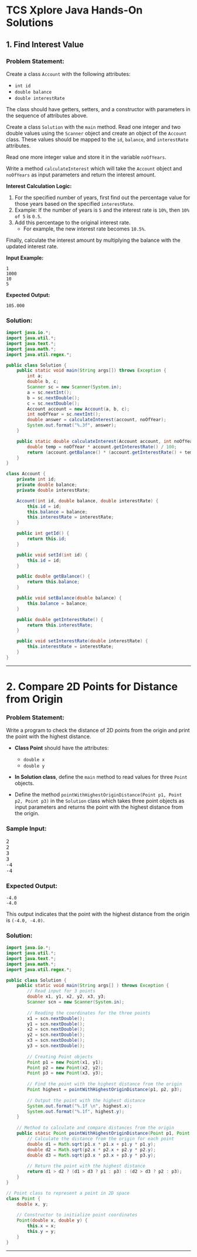 # TCS Xplore Java Hands-On Solutions


## 1. **Find Interest Value**

### Problem Statement:

Create a class `Account` with the following attributes:
- `int id`
- `double balance`
- `double interestRate`

The class should have getters, setters, and a constructor with parameters in the sequence of attributes above.

Create a class `Solution` with the `main` method. Read one integer and two double values using the `Scanner` object and create an object of the `Account` class. These values should be mapped to the `id`, `balance`, and `interestRate` attributes.

Read one more integer value and store it in the variable `noOfYears`.

Write a method `calculateInterest` which will take the `Account` object and `noOfYears` as input parameters and return the interest amount.

**Interest Calculation Logic:**

1. For the specified number of years, first find out the percentage value for those years based on the specified `interestRate`. 
2. Example: If the number of years is `5` and the interest rate is `10%`, then `10% of 5` is `0.5`. 
3. Add this percentage to the original interest rate. 
   - For example, the new interest rate becomes `10.5%`.

Finally, calculate the interest amount by multiplying the balance with the updated interest rate.

**Input Example:**
```plaintext
1 
1000 
10 
5
```

**Expected Output:**
```plaintext
105.000
```

### Solution:

```java
import java.io.*;
import java.util.*;
import java.text.*;
import java.math.*;
import java.util.regex.*;

public class Solution {
    public static void main(String args[]) throws Exception {
        int a;
        double b, c;
        Scanner sc = new Scanner(System.in);
        a = sc.nextInt();
        b = sc.nextDouble();
        c = sc.nextDouble();
        Account account = new Account(a, b, c);
        int noOfYear = sc.nextInt();
        double answer = calculateInterest(account, noOfYear);
        System.out.format("%.3f", answer);
    }

    public static double calculateInterest(Account account, int noOfYear) {
        double temp = noOfYear * account.getInterestRate() / 100;
        return (account.getBalance() * (account.getInterestRate() + temp) / 100);
    }
}

class Account {
    private int id;
    private double balance;
    private double interestRate;

    Account(int id, double balance, double interestRate) {
        this.id = id;
        this.balance = balance;
        this.interestRate = interestRate;
    }

    public int getId() {
        return this.id;
    }

    public void setId(int id) {
        this.id = id;
    }

    public double getBalance() {
        return this.balance;
    }

    public void setBalance(double balance) {
        this.balance = balance;
    }

    public double getInterestRate() {
        return this.interestRate;
    }

    public void setInterestRate(double interestRate) {
        this.interestRate = interestRate;
    }
}
```
---

# 2. **Compare 2D Points for Distance from Origin**

### Problem Statement:

Write a program to check the distance of 2D points from the origin and print the point with the highest distance.

- **Class Point** should have the attributes:
  - `double x`
  - `double y`

- **In Solution class**, define the `main` method to read values for three `Point` objects.

- Define the method `pointWithHighestOriginDistance(Point p1, Point p2, Point p3)` in the `Solution` class which takes three point objects as input parameters and returns the point with the highest distance from the origin.

### Sample Input:
<pre>
2 
2 
3 
3 
-4 
-4 
</pre>

### Expected Output:
```plaintext
-4.0
-4.0
```
This output indicates that the point with the highest distance from the origin is `(-4.0, -4.0)`.

### Solution:

```java
import java.io.*;
import java.util.*;
import java.text.*;
import java.math.*;
import java.util.regex.*;

public class Solution {
    public static void main(String args[] ) throws Exception {
        // Read input for 3 points
        double x1, y1, x2, y2, x3, y3;
        Scanner scn = new Scanner(System.in);
        
        // Reading the coordinates for the three points
        x1 = scn.nextDouble();
        y1 = scn.nextDouble();
        x2 = scn.nextDouble();
        y2 = scn.nextDouble();
        x3 = scn.nextDouble();
        y3 = scn.nextDouble();
        
        // Creating Point objects
        Point p1 = new Point(x1, y1);
        Point p2 = new Point(x2, y2);
        Point p3 = new Point(x3, y3);
        
        // Find the point with the highest distance from the origin
        Point highest = pointWithHighestOriginDistance(p1, p2, p3);
        
        // Output the point with the highest distance
        System.out.format("%.1f \n", highest.x);
        System.out.format("%.1f", highest.y);
    }
    
    // Method to calculate and compare distances from the origin
    public static Point pointWithHighestOriginDistance(Point p1, Point p2, Point p3) {
        // Calculate the distance from the origin for each point
        double d1 = Math.sqrt(p1.x * p1.x + p1.y * p1.y);
        double d2 = Math.sqrt(p2.x * p2.x + p2.y * p2.y);
        double d3 = Math.sqrt(p3.x * p3.x + p3.y * p3.y);
        
        // Return the point with the highest distance
        return d1 > d2 ? (d1 > d3 ? p1 : p3) : (d2 > d3 ? p2 : p3);
    }
}

// Point class to represent a point in 2D space
class Point {
    double x, y;
    
    // Constructor to initialize point coordinates
    Point(double x, double y) {
        this.x = x;
        this.y = y;
    }
}
```
---
